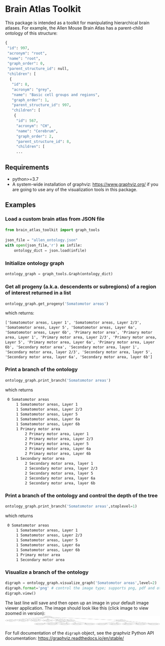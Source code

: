 # Brain Atlas Toolkit

This package is intended as a toolkit for manipulating hierarchical brain atlases. For example, the Allen Mouse Brain Atlas has a parent-child ontology of this structure:

```python
{
 "id": 997,
 "acronym": "root",
 "name": "root",
 "graph_order": 0,
 "parent_structure_id": null,
 "children": [
  {
   "id": 8,
   "acronym": "grey",
   "name": "Basic cell groups and regions",
   "graph_order": 1,
   "parent_structure_id": 997,
   "children": [
    {
     "id": 567,
     "acronym": "CH",
     "name": "Cerebrum",
     "graph_order": 2,
     "parent_structure_id": 8,
     "children": [
     ...
```

## Requirements

- python>=3.7
- A system-wide installation of graphviz: https://www.graphviz.org/ if you are going to use any of the visualization tools in this package.

## Examples

### Load a custom brain atlas from JSON file
```python
from brain_atlas_toolkit import graph_tools

json_file = "allen_ontology.json"
with open(json_file,'r') as infile:
	ontology_dict = json.load(infile)
```

### Initialize ontology graph
```python
ontology_graph = graph_tools.Graph(ontology_dict)
```

### Get all progeny (a.k.a. descendents or subregions) of a region of interest returned in a list

```python
ontology_graph.get_progeny('Somatomotor areas')
```
which returns:
```
['Somatomotor areas, Layer 1', 'Somatomotor areas, Layer 2/3', 'Somatomotor areas, Layer 5', 'Somatomotor areas, Layer 6a', 'Somatomotor areas, Layer 6b', 'Primary motor area', 'Primary motor area, Layer 1', 'Primary motor area, Layer 2/3', 'Primary motor area, Layer 5', 'Primary motor area, Layer 6a', 'Primary motor area, Layer 6b', 'Secondary motor area', 'Secondary motor area, layer 1', 'Secondary motor area, layer 2/3', 'Secondary motor area, layer 5', 'Secondary motor area, layer 6a', 'Secondary motor area, layer 6b']
```

### Print a branch of the ontology 

```python
ontology_graph.print_branch('Somatomotor areas')
```
which returns
```
 0 Somatomotor areas
	 1 Somatomotor areas, Layer 1
	 1 Somatomotor areas, Layer 2/3
	 1 Somatomotor areas, Layer 5
	 1 Somatomotor areas, Layer 6a
	 1 Somatomotor areas, Layer 6b
	 1 Primary motor area
		 2 Primary motor area, Layer 1
		 2 Primary motor area, Layer 2/3
		 2 Primary motor area, Layer 5
		 2 Primary motor area, Layer 6a
		 2 Primary motor area, Layer 6b
	 1 Secondary motor area
		 2 Secondary motor area, layer 1
		 2 Secondary motor area, layer 2/3
		 2 Secondary motor area, layer 5
		 2 Secondary motor area, layer 6a
		 2 Secondary motor area, layer 6b
```

### Print a branch of the ontology and control the depth of the tree
```python
ontology_graph.print_branch('Somatomotor areas',stoplevel=1)
```
which returns
```
 0 Somatomotor areas
	 1 Somatomotor areas, Layer 1
	 1 Somatomotor areas, Layer 2/3
	 1 Somatomotor areas, Layer 5
	 1 Somatomotor areas, Layer 6a
	 1 Somatomotor areas, Layer 6b
	 1 Primary motor area
	 1 Secondary motor area
```

### Visualize a branch of the ontology
```python
digraph = ontology_graph.visualize_graph('Somatomotor areas',level=2)
digraph.format='png' # control the image type; supports png, pdf and other formats
digraph.view()
```
The last line will save and then open up an image in your default image viewer application. The image should look like this (click image to view zoomed in version):
<img src="static/Digraph.gv.png" alt="Image missing">

For full documentation of the `digraph` object, see the graphviz Python API documentation: https://graphviz.readthedocs.io/en/stable/
